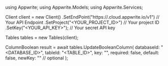 using Appwrite;
using Appwrite.Models;
using Appwrite.Services;

Client client = new Client()
    .SetEndPoint("https://<REGION>.cloud.appwrite.io/v1") // Your API Endpoint
    .SetProject("<YOUR_PROJECT_ID>") // Your project ID
    .SetKey("<YOUR_API_KEY>"); // Your secret API key

Tables tables = new Tables(client);

ColumnBoolean result = await tables.UpdateBooleanColumn(
    databaseId: "<DATABASE_ID>",
    tableId: "<TABLE_ID>",
    key: "",
    required: false,
    default: false,
    newKey: "" // optional
);